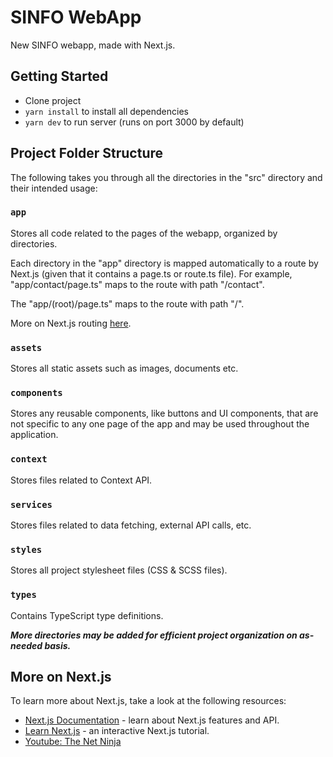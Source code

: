 # SINFO WebApp

New SINFO webapp, made with Next.js. 

## Getting Started

- Clone project
- `yarn install` to install all dependencies
- `yarn dev` to run server (runs on port 3000 by default)

## Project Folder Structure

The following takes you through all the directories in the "src" directory and their intended usage:

### `app`

Stores all code related to the pages of the webapp, organized by directories.

Each directory in the "app" directory is mapped automatically to a route by Next.js (given that it contains a page.ts or route.ts file). For example, "app/contact/page.ts" maps to the route with path "/contact".

The "app/(root)/page.ts" maps to the route with path "/".

More on Next.js routing [here](https://nextjs.org/docs/app/building-your-application/routing).

### `assets`

Stores all static assets such as images, documents etc.

### `components`

Stores any reusable components, like buttons and UI components, that are not specific to any one page of the app and may be used throughout the application.

### `context`

Stores files related to Context API.

### `services`

Stores files related to data fetching, external API calls, etc.

### `styles`

Stores all project stylesheet files (CSS & SCSS files).

### `types`

Contains TypeScript type definitions.

***More directories may be added for efficient project organization on as-needed basis.***

## More on Next.js

To learn more about Next.js, take a look at the following resources:

- [Next.js Documentation](https://nextjs.org/docs) - learn about Next.js features and API.
- [Learn Next.js](https://nextjs.org/learn) - an interactive Next.js tutorial.
- [Youtube: The Net Ninja](https://youtube.com/playlist?list=PL4cUxeGkcC9jZIVqmy_QhfQdi6mzQvJnT)
